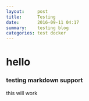 ```yaml
---
layout:     post
title:      Testing
date:       2016-09-11 04:17
summary:    testing blog
categories: test docker
---
```


# hello

### testing markdown support

this will work